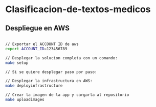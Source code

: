# Clasificacion-de-textos-medicos


## Despliegue en AWS

```sh

// Exportar el ACCOUNT ID de aws
export ACCOUNT_ID=123456789

// Desplegar la solucion completa con un comando:
make setup

// Si se quiere desplegar paso por paso:

// Desplegar la infrastructura en AWS:
make deployinfrastructure

// Crear la imagen de la app y cargarla al repositorio
make uploadimages


```